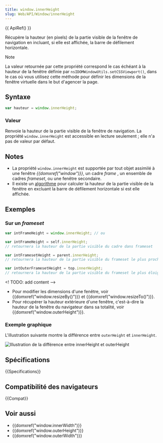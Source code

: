 ```yaml
---
title: window.innerHeight
slug: Web/API/Window/innerHeight
---
```


{{ ApiRef() }}

Récupère la hauteur (en pixels) de la partie visible de la fenêtre de navigation en incluant, si elle est affichée, la barre de défilement horizontale.

> [!NOTE]
> La valeur retournée par cette propriété correspond le cas échéant à la hauteur de la fenêtre définie par `nsIDOMWindowUtils.setCSSViewport()`, dans le cas où vous utilisez cette méthode pour définir les dimensions de la fenêtre virtuelle dans le but d'agencer la page.

## Syntaxe

```js
var hauteur = window.innerHeight;
```

### Valeur

Renvoie la hauteur de la partie visible de la fenêtre de navigation. La propriété `window.innerHeight` est accessible en lecture seulement ; elle n'a pas de valeur par défaut.

## Notes

- La propriété `window.innerHeight` est supportée par tout objet assimilé à une fenêtre _{{domxref("window")}}_, un cadre _frame_ , un ensemble de cadres _frameset_, ou une fenêtre secondaire.
- Il existe un [algorithme](https://bugzilla.mozilla.org/show_bug.cgi?id=189112#c7) pour calculer la hauteur de la partie visible de la fenêtre en excluant la barre de défilement horizontale si est elle affichée.

## Exemples

### Sur un _frameset_

```js
var intFrameHeight = window.innerHeight; // ou

var intFrameHeight = self.innerHeight;
// retournera la hauteur de la partie visible du cadre dans frameset

var intFramesetHeight = parent.innerHeight;
// retournera la hauteur de la partie visible du frameset le plus proche

var intOuterFramesetHeight = top.innerHeight;
// retournera la hauteur de la partie visible du frameset le plus éloigné
```

<! TODO: add content -->

- Pour modifier les dimensions d'une fenêtre, voir {{domxref("window.resizeBy()")}} et {{domxref("window.resizeTo()")}}.
- Pour récupérer la hauteur extérieure d'une fenêtre, c'est-à-dire la hauteur de la fenêtre du navigateur dans sa totalité, voir {{domxref("window.outerHeight")}}.

### Exemple graphique

L'illustration suivante montre la différence entre `outerHeight` et `innerHeight`.

![Illustration de la différence entre innerHeight et outerHeight](firefoxinnervsouterheight2.png)

## Spécifications

{{Specifications}}

## Compatibilité des navigateurs

{{Compat}}

## Voir aussi

- {{domxref("window.innerWidth")}}
- {{domxref("window.outerHeight")}}
- {{domxref("window.outerWidth")}}
